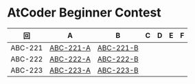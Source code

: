 # AtCoder Beginner Contest

| 回 | A | B | C | D | E | F |
|:---:|:---:|:---:|:---:|:---:|:---:|:---:|
| ABC-221 | [ABC-221-A](ABC-221-A.py) | [ABC-221-B](ABC-221-B.py) |  |  |  |  |
| ABC-222 | [ABC-222-A](ABC-222-A.py) | [ABC-222-B](ABC-222-B.py) |  |  |  |  |
| ABC-223 | [ABC-223-A](ABC-223-A.py) | [ABC-223-B](ABC-223-B.py) |  |  |  |  |

